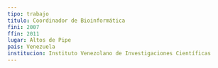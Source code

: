 ```yaml
---
tipo: trabajo
titulo: Coordinador de Bioinformática
fini: 2007
ffin: 2011
lugar: Altos de Pipe
pais: Venezuela
institucion: Instituto Venezolano de Investigaciones Científicas
---
```


